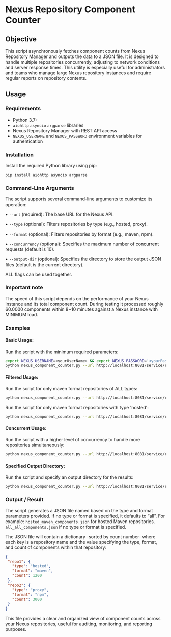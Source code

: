 # Nexus Repository Component Counter

## Objective
This script asynchronously fetches component counts from Nexus Repository Manager and outputs the data to a JSON file. 
It is designed to handle multiple repositories concurrently, adjusting to network conditions and server response times. 
This utility is especially useful for administrators and teams who manage large Nexus repository instances and require regular reports on repository contents.

## Usage
### Requirements
- Python 3.7+
- `aiohttp` `asyncio` `argparse` libraries
- Nexus Repository Manager with REST API access
- `NEXUS_USERNAME` and `NEXUS_PASSWORD` environment variables for authentication

### Installation
Install the required Python library using pip:
```bash
pip install aiohttp asyncio argparse
```

### Command-Line Arguments
The script supports several command-line arguments to customize its operation:

• `--url` (required): The base URL for the Nexus API.

• `--type` (optional): Filters repositories by type (e.g., hosted, proxy).

• `--format` (optional): Filters repositories by format (e.g., maven, npm).

• `--concurrency` (optional): Specifies the maximum number of concurrent requests (default is 10).

• `--output-dir` (optional): Specifies the directory to store the output JSON files (default is the current directory).

ALL flags can be used together.

### Important note
The speed of this script depends on the performance of your Nexus instance and its total component count.
During testing it processed roughly 60.0000 components within 8~10 minutes against a Nexus instance with MINIMUM load.

### Examples
#### Basic Usage:
Run the script with the minimum required parameters:
```bash
export NEXUS_USERNAME=<yourUserName> && export NEXUS_PASSWORD='<yourPassword>'
python nexus_component_counter.py --url http://localhost:8081/service/rest/v1
```

#### Filtered Usage:
Run the script for only maven format repositories of ALL types:
```bash
python nexus_component_counter.py --url http://localhost:8081/service/rest/v1 --format maven
```

Run the script for only maven format repositories with type 'hosted':
```bash
python nexus_component_counter.py --url http://localhost:8081/service/rest/v1 --format maven --type hosted
```

#### Concurrent Usage:
Run the script with a higher level of concurrency to handle more repositories simultaneously:
```bash
python nexus_component_counter.py --url http://localhost:8081/service/rest/v1 --concurrency 20
```

#### Specified Output Directory:
Run the script and specify an output directory for the results:
```bash
python nexus_component_counter.py --url http://localhost:8081/service/rest/v1 --output-dir /path/to/output
```

### Output / Result
The script generates a JSON file named based on the type and format parameters provided. If no type or format is specified, it defaults to “all”. For example:
`hosted_maven_components.json` for hosted Maven repositories.
`all_all_components.json` if no type or format is specified.

The JSON file will contain a dictionary -sorted by count number- where each key is a repository name and the value specifying the type, format, and count of components within that repository:
```json
{
 "repo1": {
   "type": "hosted",
   "format": "maven",
   "count": 1200
 },
 "repo2": {
   "type": "proxy",
   "format": "npm",
   "count": 3000
 }
}
```
This file provides a clear and organized view of component counts across your Nexus repositories, useful for auditing, monitoring, and reporting purposes.
